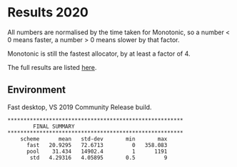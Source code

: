 # Results 2020

All numbers are normalised by the time taken for Monotonic, so a number < 0 means faster, a number > 0 means slower by that factor.

Monotonic is still the fastest allocator, by at least a factor of 4.

The full results are listed [here](results.2020.txt).

## Environment

Fast desktop, VS 2019 Community Release build.

```
*******************************************************
		FINAL SUMMARY
*******************************************************
    scheme      mean   std-dev       min       max
      fast   20.9295   72.6713         0   358.083
      pool    31.434   14902.4         1      1191
       std   4.29316   4.05895       0.5         9
```

